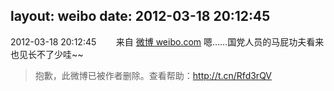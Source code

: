 layout: weibo
date: 2012-03-18 20:12:45
---
<meta name="referrer" content="no-referrer" />

2012-03-18 20:12:45  &nbsp;&nbsp;&nbsp;&nbsp;&nbsp;&nbsp; 来自 <a href="http://weibo.com/" rel="nofollow">微博 weibo.com</a>
嗯……国党人员的马屁功夫看来也见长不了少哇~~
>  抱歉，此微博已被作者删除。查看帮助：http://t.cn/Rfd3rQV
